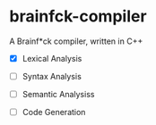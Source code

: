 # brainfck-compiler
A Brainf*ck compiler, written in C++


- [x] Lexical Analysis

- [ ] Syntax Analysis

- [ ] Semantic Analysiss

- [ ] Code Generation
